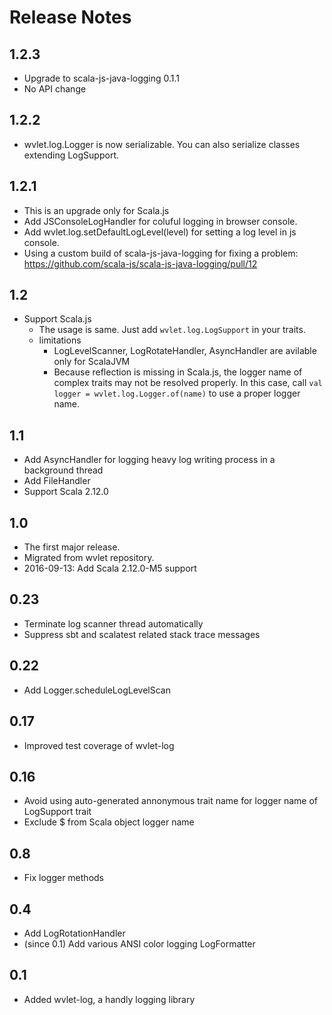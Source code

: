 Release Notes
====

## 1.2.3
 - Upgrade to scala-js-java-logging 0.1.1
 - No API change

## 1.2.2
- wvlet.log.Logger is now serializable. You can also serialize classes extending LogSupport.

## 1.2.1 
- This is an upgrade only for Scala.js
- Add JSConsoleLogHandler for coluful logging in browser console.
- Add wvlet.log.setDefaultLogLevel(level) for setting a log level in js console.
- Using a custom build of scala-js-java-logging for fixing a problem: https://github.com/scala-js/scala-js-java-logging/pull/12

## 1.2
- Support Scala.js
  - The usage is same. Just add `wvlet.log.LogSupport` in your traits.
  - limitations 
     - LogLevelScanner, LogRotateHandler, AsyncHandler are avilable only for ScalaJVM
     - Because reflection is missing in Scala.js, the logger name of complex traits may not be resolved properly. In this case, call `val logger = wvlet.log.Logger.of(name)` to use a proper logger name.

## 1.1
- Add AsyncHandler for logging heavy log writing process in a background thread
- Add FileHandler 
- Support Scala 2.12.0

## 1.0
- The first major release.
- Migrated from wvlet repository.
- 2016-09-13: Add Scala 2.12.0-M5 support

## 0.23
- Terminate log scanner thread automatically
- Suppress sbt and scalatest related stack trace messages

## 0.22
- Add Logger.scheduleLogLevelScan

## 0.17
- Improved test coverage of wvlet-log

## 0.16
- Avoid using auto-generated annonymous trait name for logger name of LogSupport trait
- Exclude $ from Scala object logger name

## 0.8
- Fix logger methods

## 0.4
- Add LogRotationHandler
- (since 0.1) Add various ANSI color logging LogFormatter

## 0.1
- Added wvlet-log, a handly logging library
